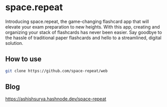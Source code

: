 # space.repeat

Introducing space.repeat, the game-changing flashcard app that will elevate your exam preparation to new heights. With this app, creating and organizing your stack of flashcards has never been easier. Say goodbye to the hassle of traditional paper flashcards and hello to a streamlined, digital solution.

## How to use

```bash
git clone https://github.com/space-repeat/web
```



## Blog 
https://ashishsurya.hashnode.dev/space-repeat
